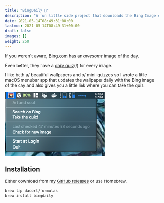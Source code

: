```yaml
---
title: "BingDaily 🌄"
description: "A fun little side project that downloads the Bing Image of the day and makes it your background on macOS."
date: 2021-05-14T08:49:31+00:00
lastmod: 2021-05-14T08:49:31+00:00
draft: false
images: []
weight: 250
---
```


If you weren't aware, [Bing.com](https://www.bing.com/) has an _awesome_ image of the day. 

Even better, they have a [daily quiz](https://www.bing.com/search?q=Bing+homepage+quiz&filters=WQOskey:%22HPQuiz_20210601_PoetrysCave%22&FORM=HPQUIZ)(!) for every image. 

I like both a/ beautiful wallpapers and b/ mini-quizzes so I wrote a little macOS menubar app that updates the wallpaper daily with the Bing image of the day and also gives you a little link where you can take the quiz.

![](bing_daily.png)

## Installation

Either download from my [GitHub releases](https://github.com/dacort/bingdaily/releases) or use Homebrew.

```shell
brew tap dacort/formulas
brew install bingdaily
```